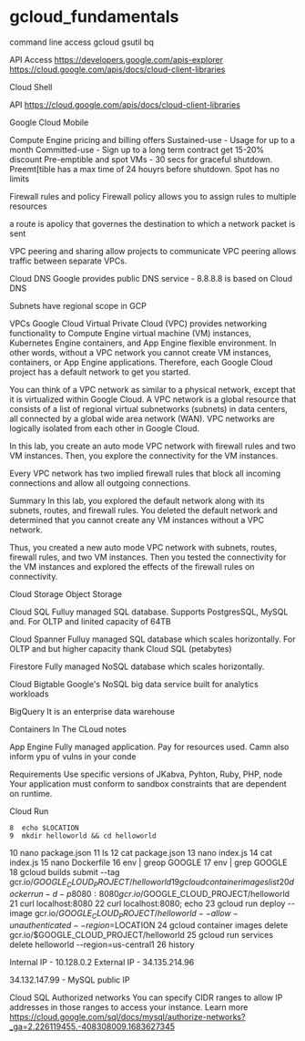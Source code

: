 # gcloud_fundamentals

command line access
gcloud
gsutil
bq

API Access
https://developers.google.com/apis-explorer
https://cloud.google.com/apis/docs/cloud-client-libraries

Cloud Shell

API
https://cloud.google.com/apis/docs/cloud-client-libraries

Google Cloud Mobile



Compute Engine pricing and billing offers
Sustained-use - Usage for up to a month 
Committed-use - Sign up to a long term contract get 15-20% discount
Pre-emptible and spot VMs - 30 secs for graceful shutdown. Preemt[tible has a max time of 24 houyrs before shutdown. Spot has no limits

Firewall rules and policy
Firewall policy allows you to assign rules to multiple resources

 a route is apolicy that governes the destination to which a network packet is sent
 
 
 VPC peering and sharing allow projects to communicate
 VPC peering allows traffic between separate VPCs.
 
 Cloud DNS
 Google provides public DNS service - 8.8.8.8 is based on Cloud DNS
 
 Subnets have regional scope in GCP
 
 
 
VPCs
Google Cloud Virtual Private Cloud (VPC) provides networking functionality to Compute Engine virtual machine (VM) instances, Kubernetes Engine containers, and App Engine flexible environment. In other words, without a VPC network you cannot create VM instances, containers, or App Engine applications. Therefore, each Google Cloud project has a default network to get you started.

You can think of a VPC network as similar to a physical network, except that it is virtualized within Google Cloud. A VPC network is a global resource that consists of a list of regional virtual subnetworks (subnets) in data centers, all connected by a global wide area network (WAN). VPC networks are logically isolated from each other in Google Cloud.

In this lab, you create an auto mode VPC network with firewall rules and two VM instances. Then, you explore the connectivity for the VM instances.

Every VPC network has two implied firewall rules that block all incoming connections and allow all outgoing connections.

Summary
In this lab, you explored the default network along with its subnets, routes, and firewall rules. You deleted the default network and determined that you cannot create any VM instances without a VPC network.

Thus, you created a new auto mode VPC network with subnets, routes, firewall rules, and two VM instances. Then you tested the connectivity for the VM instances and explored the effects of the firewall rules on connectivity.


Cloud Storage
Object Storage

Cloud SQL
Fulluy managed SQL database. Supports PostgresSQL, MySQL and. For OLTP and linited capacity of 64TB

Cloud Spanner
Fulluy managed SQL database which scales horizontally. For OLTP and but higher capacity thank Cloud SQL (petabytes)

Firestore
Fully managed NoSQL database which scales horizontally.

Cloud Bigtable
Google's NoSQL big data service built for analytics workloads

BigQuery
It is an enterprise data warehouse


Containers In The CLoud notes



App Engine
Fully managed application. Pay for resources used. Camn also inform ypu of vulns in your conde

Requirements
Use specific versions of JKabva, Pyhton, Ruby, PHP, node
Your application must conform to sandbox constraints that are dependent on runtime.


Cloud Run

    8  echo $LOCATION 
    9  mkdir helloworld && cd helloworld
   10  nano package.json
   11  ls
   12  cat package.json 
   13  nano index.js
   14  cat index.js 
   15  nano Dockerfile
   16  env | greop GOOGLE
   17  env | grep GOOGLE
   18  gcloud builds submit --tag gcr.io/$GOOGLE_CLOUD_PROJECT/helloworld
   19  gcloud container images list
   20  docker run -d -p 8080:8080 gcr.io/$GOOGLE_CLOUD_PROJECT/helloworld
   21  curl localhost:8080
   22  curl localhost:8080; echo
   23  gcloud run deploy --image gcr.io/$GOOGLE_CLOUD_PROJECT/helloworld --allow-unauthenticated --region=$LOCATION
   24  gcloud container images delete gcr.io/$GOOGLE_CLOUD_PROJECT/helloworld
   25  gcloud run services delete helloworld --region=us-central1
   26  history
   

Internal IP - 10.128.0.2
External IP - 34.135.214.96


34.132.147.99 - MySQL public IP

Cloud SQL
Authorized networks
You can specify CIDR ranges to allow IP addresses in those ranges to access your instance. Learn more
https://cloud.google.com/sql/docs/mysql/authorize-networks?_ga=2.226119455.-408308009.1683627345
